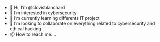 - 👋 Hi, I’m @clovisblanchard
- 👀 I’m interested in cybersecurity
- 🌱 I’m currently learning differents IT project
- 💞️ I’m looking to collaborate on everything related to cybersecurity and ethical hacking
- 📫 How to reach me:...

<!---
clovisblanchard/clovisblanchard is a ✨ special ✨ repository because its `README.md` (this file) appears on your GitHub profile.
You can click the Preview link to take a look at your changes.
--->
